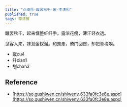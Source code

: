 ```yaml
---
title: "点绛唇-蹴罢秋千-宋-李清照"
published: true
tags: 李清照
---
```


蹴罢秋千，起来慵整纤纤手。露浓花瘦，薄汗轻衣透。

见客人来，袜刬金钗溜。和羞走，倚门回首，却把青梅嗅。

- 蹴cu4
- 纤xian1
- 刬chan3

## Reference

- [https://so.gushiwen.cn/shiwenv_633fa0fc3e8e.aspx](https://so.gushiwen.cn/shiwenv_633fa0fc3e8e.aspx)